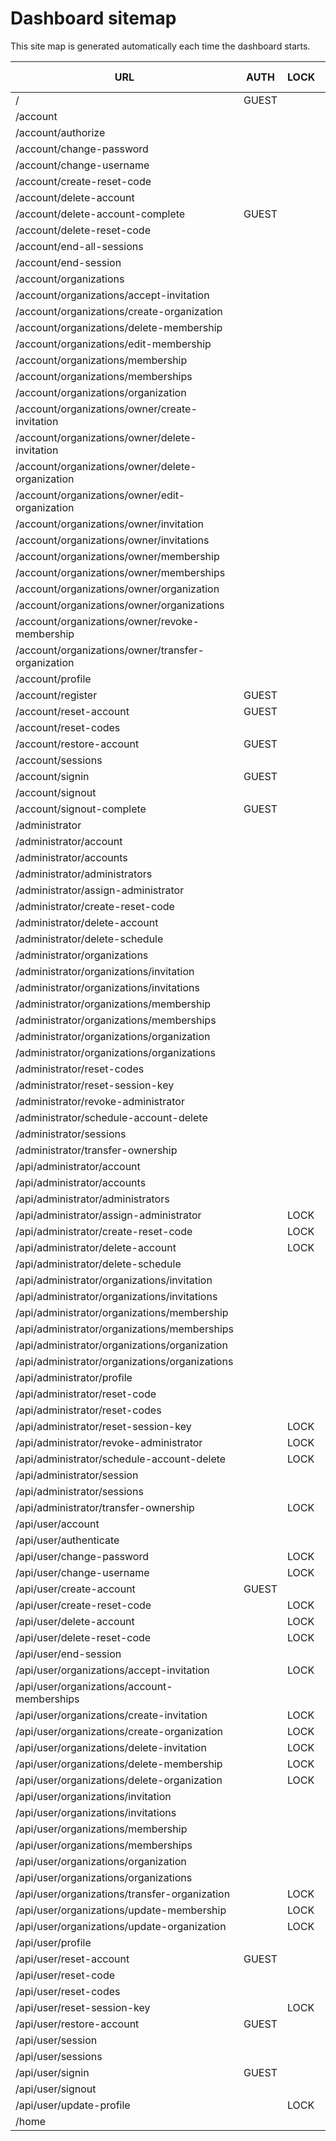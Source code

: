 # Dashboard sitemap
This site map is generated automatically each time the dashboard starts.

| URL | AUTH | LOCK | TEMPLATE | HTTP REQUESTS | NODEJS | HTML |
|-----|------|------|----------|---------------|--------|------|
|/|GUEST    |        |FULLSCREEN    |               |static-page                |@userappstore/dashboard    
|/account|         |        |              |               |static-page                |@userappstore/dashboard    
|/account/authorize|         |        |FULLSCREEN    |GET POST       |@userappstore/dashboard    |@userappstore/dashboard    
|/account/change-password|         |        |              |GET POST       |@userappstore/dashboard    |@userappstore/dashboard    
|/account/change-username|         |        |              |GET POST       |@userappstore/dashboard    |@userappstore/dashboard    
|/account/create-reset-code|         |        |              |GET POST       |@userappstore/dashboard    |@userappstore/dashboard    
|/account/delete-account|         |        |              |GET POST       |@userappstore/dashboard    |@userappstore/dashboard    
|/account/delete-account-complete|GUEST    |        |FULLSCREEN    |GET            |@userappstore/dashboard    |@userappstore/dashboard    
|/account/delete-reset-code|         |        |              |GET POST       |@userappstore/dashboard    |@userappstore/dashboard    
|/account/end-all-sessions|         |        |              |GET POST       |@userappstore/dashboard    |@userappstore/dashboard    
|/account/end-session|         |        |              |GET POST       |@userappstore/dashboard    |@userappstore/dashboard    
|/account/organizations|         |        |              |GET            |/src/www                   |/src/www                   
|/account/organizations/accept-invitation|         |        |              |GET POST       |/src/www                   |/src/www                   
|/account/organizations/create-organization|         |        |              |GET POST       |/src/www                   |/src/www                   
|/account/organizations/delete-membership|         |        |              |GET POST       |/src/www                   |/src/www                   
|/account/organizations/edit-membership|         |        |              |GET POST       |/src/www                   |/src/www                   
|/account/organizations/membership|         |        |              |GET            |/src/www                   |/src/www                   
|/account/organizations/memberships|         |        |              |GET            |/src/www                   |/src/www                   
|/account/organizations/organization|         |        |              |GET            |/src/www                   |/src/www                   
|/account/organizations/owner/create-invitation|         |        |              |GET POST       |/src/www                   |/src/www                   
|/account/organizations/owner/delete-invitation|         |        |              |GET POST       |/src/www                   |/src/www                   
|/account/organizations/owner/delete-organization|         |        |              |GET POST       |/src/www                   |/src/www                   
|/account/organizations/owner/edit-organization|         |        |              |GET POST       |/src/www                   |/src/www                   
|/account/organizations/owner/invitation|         |        |              |GET            |/src/www                   |/src/www                   
|/account/organizations/owner/invitations|         |        |              |GET            |/src/www                   |/src/www                   
|/account/organizations/owner/membership|         |        |              |GET            |/src/www                   |/src/www                   
|/account/organizations/owner/memberships|         |        |              |GET            |/src/www                   |/src/www                   
|/account/organizations/owner/organization|         |        |              |GET            |/src/www                   |/src/www                   
|/account/organizations/owner/organizations|         |        |              |GET            |/src/www                   |/src/www                   
|/account/organizations/owner/revoke-membership|         |        |              |GET POST       |/src/www                   |/src/www                   
|/account/organizations/owner/transfer-organization|         |        |              |GET POST       |/src/www                   |/src/www                   
|/account/profile|         |        |              |GET POST       |@userappstore/dashboard    |@userappstore/dashboard    
|/account/register|GUEST    |        |FULLSCREEN    |GET POST       |@userappstore/dashboard    |@userappstore/dashboard    
|/account/reset-account|GUEST    |        |FULLSCREEN    |GET POST       |@userappstore/dashboard    |@userappstore/dashboard    
|/account/reset-codes|         |        |              |GET            |@userappstore/dashboard    |@userappstore/dashboard    
|/account/restore-account|GUEST    |        |FULLSCREEN    |GET POST       |@userappstore/dashboard    |@userappstore/dashboard    
|/account/sessions|         |        |              |GET            |@userappstore/dashboard    |@userappstore/dashboard    
|/account/signin|GUEST    |        |FULLSCREEN    |GET POST       |@userappstore/dashboard    |@userappstore/dashboard    
|/account/signout|         |        |FULLSCREEN    |GET            |@userappstore/dashboard    |@userappstore/dashboard    
|/account/signout-complete|GUEST    |        |FULLSCREEN    |               |static-page                |@userappstore/dashboard    
|/administrator|         |        |              |               |static-page                |@userappstore/dashboard    
|/administrator/account|         |        |              |GET            |@userappstore/dashboard    |@userappstore/dashboard    
|/administrator/accounts|         |        |              |GET            |@userappstore/dashboard    |@userappstore/dashboard    
|/administrator/administrators|         |        |              |GET            |@userappstore/dashboard    |@userappstore/dashboard    
|/administrator/assign-administrator|         |        |              |GET POST       |@userappstore/dashboard    |@userappstore/dashboard    
|/administrator/create-reset-code|         |        |              |GET POST       |@userappstore/dashboard    |@userappstore/dashboard    
|/administrator/delete-account|         |        |              |GET POST       |@userappstore/dashboard    |@userappstore/dashboard    
|/administrator/delete-schedule|         |        |              |GET            |@userappstore/dashboard    |@userappstore/dashboard    
|/administrator/organizations|         |        |              |GET            |/src/www                   |/src/www                   
|/administrator/organizations/invitation|         |        |              |GET            |/src/www                   |/src/www                   
|/administrator/organizations/invitations|         |        |              |GET            |/src/www                   |/src/www                   
|/administrator/organizations/membership|         |        |              |GET            |/src/www                   |/src/www                   
|/administrator/organizations/memberships|         |        |              |GET            |/src/www                   |/src/www                   
|/administrator/organizations/organization|         |        |              |GET            |/src/www                   |/src/www                   
|/administrator/organizations/organizations|         |        |              |GET            |/src/www                   |/src/www                   
|/administrator/reset-codes|         |        |              |GET            |@userappstore/dashboard    |@userappstore/dashboard    
|/administrator/reset-session-key|         |        |              |GET POST       |@userappstore/dashboard    |@userappstore/dashboard    
|/administrator/revoke-administrator|         |        |              |GET POST       |@userappstore/dashboard    |@userappstore/dashboard    
|/administrator/schedule-account-delete|         |        |              |GET POST       |@userappstore/dashboard    |@userappstore/dashboard    
|/administrator/sessions|         |        |              |GET            |@userappstore/dashboard    |@userappstore/dashboard    
|/administrator/transfer-ownership|         |        |              |GET POST       |@userappstore/dashboard    |@userappstore/dashboard    
|/api/administrator/account|         |        |              |GET            |@userappstore/dashboard    |                           
|/api/administrator/accounts|         |        |              |GET            |@userappstore/dashboard    |                           
|/api/administrator/administrators|         |        |              |GET            |@userappstore/dashboard    |                           
|/api/administrator/assign-administrator|         |LOCK    |              |PATCH          |@userappstore/dashboard    |                           
|/api/administrator/create-reset-code|         |LOCK    |              |POST           |@userappstore/dashboard    |                           
|/api/administrator/delete-account|         |LOCK    |              |DELETE         |@userappstore/dashboard    |                           
|/api/administrator/delete-schedule|         |        |              |GET            |@userappstore/dashboard    |                           
|/api/administrator/organizations/invitation|         |        |              |GET            |/src/www                   |                           
|/api/administrator/organizations/invitations|         |        |              |GET            |/src/www                   |                           
|/api/administrator/organizations/membership|         |        |              |GET            |/src/www                   |                           
|/api/administrator/organizations/memberships|         |        |              |GET            |/src/www                   |                           
|/api/administrator/organizations/organization|         |        |              |GET            |/src/www                   |                           
|/api/administrator/organizations/organizations|         |        |              |GET            |/src/www                   |                           
|/api/administrator/profile|         |        |              |GET            |@userappstore/dashboard    |                           
|/api/administrator/reset-code|         |        |              |GET            |@userappstore/dashboard    |                           
|/api/administrator/reset-codes|         |        |              |GET            |@userappstore/dashboard    |                           
|/api/administrator/reset-session-key|         |LOCK    |              |PATCH          |@userappstore/dashboard    |                           
|/api/administrator/revoke-administrator|         |LOCK    |              |DELETE         |@userappstore/dashboard    |                           
|/api/administrator/schedule-account-delete|         |LOCK    |              |DELETE         |@userappstore/dashboard    |                           
|/api/administrator/session|         |        |              |GET            |@userappstore/dashboard    |                           
|/api/administrator/sessions|         |        |              |GET            |@userappstore/dashboard    |                           
|/api/administrator/transfer-ownership|         |LOCK    |              |PATCH          |@userappstore/dashboard    |                           
|/api/user/account|         |        |              |GET            |@userappstore/dashboard    |                           
|/api/user/authenticate|         |        |              |POST           |@userappstore/dashboard    |                           
|/api/user/change-password|         |LOCK    |              |PATCH          |@userappstore/dashboard    |                           
|/api/user/change-username|         |LOCK    |              |PATCH          |@userappstore/dashboard    |                           
|/api/user/create-account|GUEST    |        |              |POST           |@userappstore/dashboard    |                           
|/api/user/create-reset-code|         |LOCK    |              |POST           |@userappstore/dashboard    |                           
|/api/user/delete-account|         |LOCK    |              |DELETE         |@userappstore/dashboard    |                           
|/api/user/delete-reset-code|         |LOCK    |              |DELETE         |@userappstore/dashboard    |                           
|/api/user/end-session|         |        |              |PATCH          |@userappstore/dashboard    |                           
|/api/user/organizations/accept-invitation|         |LOCK    |              |PATCH          |/src/www                   |                           
|/api/user/organizations/account-memberships|         |        |              |GET            |/src/www                   |                           
|/api/user/organizations/create-invitation|         |LOCK    |              |POST           |/src/www                   |                           
|/api/user/organizations/create-organization|         |LOCK    |              |POST           |/src/www                   |                           
|/api/user/organizations/delete-invitation|         |LOCK    |              |DELETE         |/src/www                   |                           
|/api/user/organizations/delete-membership|         |LOCK    |              |DELETE         |/src/www                   |                           
|/api/user/organizations/delete-organization|         |LOCK    |              |DELETE         |/src/www                   |                           
|/api/user/organizations/invitation|         |        |              |GET            |/src/www                   |                           
|/api/user/organizations/invitations|         |        |              |GET            |/src/www                   |                           
|/api/user/organizations/membership|         |        |              |GET            |/src/www                   |                           
|/api/user/organizations/memberships|         |        |              |GET            |/src/www                   |                           
|/api/user/organizations/organization|         |        |              |GET            |/src/www                   |                           
|/api/user/organizations/organizations|         |        |              |GET            |/src/www                   |                           
|/api/user/organizations/transfer-organization|         |LOCK    |              |PATCH          |/src/www                   |                           
|/api/user/organizations/update-membership|         |LOCK    |              |PATCH          |/src/www                   |                           
|/api/user/organizations/update-organization|         |LOCK    |              |PATCH          |/src/www                   |                           
|/api/user/profile|         |        |              |GET            |@userappstore/dashboard    |                           
|/api/user/reset-account|GUEST    |        |              |PATCH          |@userappstore/dashboard    |                           
|/api/user/reset-code|         |        |              |GET            |@userappstore/dashboard    |                           
|/api/user/reset-codes|         |        |              |GET            |@userappstore/dashboard    |                           
|/api/user/reset-session-key|         |LOCK    |              |PATCH          |@userappstore/dashboard    |                           
|/api/user/restore-account|GUEST    |        |              |PATCH          |@userappstore/dashboard    |                           
|/api/user/session|         |        |              |GET            |@userappstore/dashboard    |                           
|/api/user/sessions|         |        |              |GET            |@userappstore/dashboard    |                           
|/api/user/signin|GUEST    |        |              |POST           |@userappstore/dashboard    |                           
|/api/user/signout|         |        |              |GET            |@userappstore/dashboard    |                           
|/api/user/update-profile|         |LOCK    |              |PATCH          |@userappstore/dashboard    |                           
|/home|         |        |              |               |static-page                |@userappstore/dashboard    